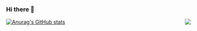### Hi there 👋





<img align="right" src="https://github-readme-stats.vercel.app/api?username=ZonzeeLi&show_icons=true">

[![Anurag's GitHub stats](https://github-readme-stats.vercel.app/api?username=ZonzeeLi&show_icons=true)](https://github.com/ZonzeeLi/github-readme-stats)


<!--
**ZonzeeLi/ZonzeeLi** is a ✨ _special_ ✨ repository because its `README.md` (this file) appears on your GitHub profile.

Here are some ideas to get you started:

- 🔭 I’m currently working on ...
- 🌱 I’m currently learning ...
- 👯 I’m looking to collaborate on ...
- 🤔 I’m looking for help with ...
- 💬 Ask me about ...
- 📫 How to reach me: ...
- 😄 Pronouns: ...
- ⚡ Fun fact: ...
-->
